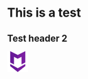 # This is a test

## Test header 2

![alt text](https://github.com/adam-p/markdown-here/raw/master/src/common/images/icon48.png "Logo Title Text 1")
